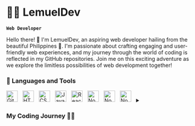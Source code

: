 # 🏄‍♂️ LemuelDev

**`Web Developer`**

Hello there! 👋 I'm LemuelDev, an aspiring web developer hailing from the beautiful Philippines 🌴. I'm passionate about crafting engaging and user-friendly web experiences, and my journey through the world of coding is reflected in my GitHub repositories. Join me on this exciting adventure as we explore the limitless possibilities of web development together!

### 🧰 Languages and Tools

<img align="left" alt="Git" width="30px" style="padding-right:10px;" src="https://cdn.jsdelivr.net/gh/devicons/devicon/icons/git/git-original.svg" />
<img align="left" alt="HTML" width="30px" style="padding-right:10px;" src="https://cdn.jsdelivr.net/gh/devicons/devicon/icons/html5/html5-plain.svg" />
<img align="left" alt="CSS" width="30px" style="padding-right:10px;" src="https://cdn.jsdelivr.net/gh/devicons/devicon/icons/css3/css3-plain.svg" />
<img align="left" alt="JavaScript" width="30px" style="padding-right:10px;" src="https://cdn.jsdelivr.net/gh/devicons/devicon/icons/javascript/javascript-plain.svg" />
<img align="left" alt="React" width="30px" style="padding-right:10px;" src="https://cdn.jsdelivr.net/gh/devicons/devicon/icons/react/react-original.svg" />
<img align="left" alt="NodeJS" width="30px" style="padding-right:10px;" src="https://cdn.jsdelivr.net/gh/devicons/devicon/icons/nodejs/nodejs-original.svg" />
<img align="left" alt="NodeJS" width="30px" style="padding-right:10px;" src="https://cdn.jsdelivr.net/gh/devicons/devicon/icons/nodejs/expressjs-original.svg" />
<img align="left" alt="NodeJS" width="30px" style="padding-right:10px;" src="https://cdn.jsdelivr.net/gh/devicons/devicon/icons/nodejs/mongodb-original.svg" />
<br />

<details>
 <summary><h3>My Coding Journey 👨‍💻</h3></summary>
   I started my coding journey as a naive information technology student with a passion to learn everything I could about this programming world. Back in the days where I started before my first year of college and the basics of web. I spent countless hours learning the basics and pre-requisites of those famous libraries and frameworks in my freshman year. Now, as of 2023 and currently a second-year student is more focus on building full stack web applications and a unique user-interface with Javascript frameworks that includes React, NodeJS, ExpressJS, and MongoDB or what they call the MERN Stack. Thank you for visiting my profile and I hope to work with you soon!!!



